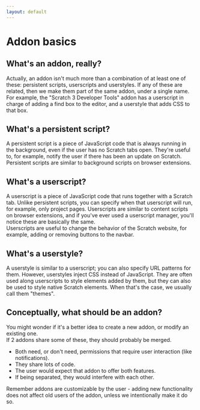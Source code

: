 ```yaml
---
layout: default
---
```

# Addon basics
## What's an addon, really?
Actually, an addon isn't much more than a combination of at least one of these: persistent scripts, userscripts and userstyles. If any of these are related, then we make them part of the same addon, under a single name. For example, the "Scratch 3 Developer Tools" addon has a userscript in charge of adding a find box to the editor, and a userstyle that adds CSS to that box.

## What's a persistent script?
A persistent script is a piece of JavaScript code that is always running in the background, even if the user has no Scratch tabs open. They're useful to, for example, notify the user if there has been an update on Scratch. Persistent scripts are similar to background scripts on browser extensions.

## What's a userscript?
A userscript is a piece of JavaScript code that runs together with a Scratch tab. Unlike persistent scripts, you can specify when that userscript will run, for example, only project pages. Userscripts are similar to content scripts on browser extensions, and if you've ever used a userscript manager, you'll notice these are basically the same.  
Userscripts are useful to change the behavior of the Scratch website, for example, adding or removing buttons to the navbar.

## What's a userstyle?
A userstyle is similar to a userscript; you can also specify URL patterns for them. However, userstyles inject CSS instead of JavaScript. They are often used along userscripts to style elements added by them, but they can also be used to style native Scratch elements. When that's the case, we usually call them "themes".

## Conceptually, what should be an addon?
You might wonder if it's a better idea to create a new addon, or modify an existing one.  
If 2 addons share some of these, they should probably be merged. 
- Both need, or don't need, permissions that require user interaction (like notifications).
- They share lots of code.
- The user would expect that addon to offer both features.
- If being separated, they would interfere with each other.  

Remember addons are customizable by the user - adding new functionality does not affect old users of the addon, unless we intentionally make it do so.
